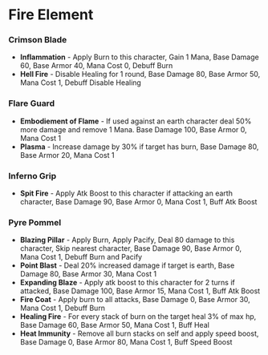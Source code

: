 # Fire Element

### Crimson Blade

* **Inflammation** - Apply Burn to this character, Gain 1 Mana, Base Damage 60, Base Armor 40, Mana Cost 0, Debuff Burn
* **Hell Fire** - Disable Healing for 1 round, Base Damage 80, Base Armor 50, Mana Cost 1, Debuff Disable Healing

### Flare Guard

* **Embodiement of Flame** - If used against an earth character deal 50% more damage and remove 1 Mana. Base Damage 100, Base Armor 0, Mana Cost 1
* **Plasma** - Increase damage by 30% if target has burn, Base Damage 80, Base Armor 20, Mana Cost 1

### Inferno Grip

* **Spit Fire** - Apply Atk Boost to this character if attacking an earth character, Base Damage 90, Base Armor 0, Mana Cost 1, Buff Atk Boost

### Pyre Pommel

* **Blazing Pillar** - Apply Burn, Apply Pacify, Deal 80 damage to this character, Skip nearest character, Base Damage 90, Base Armor 0, Mana Cost 1, Debuff Burn and Pacify
* **Point Blast** - Deal 20% increased damage if target is earth, Base Damage 80, Base Armor 30, Mana Cost 1
* **Expanding Blaze** - Apply atk boost to this character for 2 turns if attacked, Base Damage 100, Base Armor 15, Mana Cost 1, Buff Atk Boost
* **Fire Coat** - Apply burn to all attacks, Base Damage 0, Base Armor 30, Mana Cost 1, Debuff Burn
* **Healing Fire** - For every stack of burn on the target heal 3% of max hp, Base Damage 60, Base Armor 50, Mana Cost 1, Buff Heal
* **Heat Immunity** - Remove all burn stacks on self and apply speed boost, Base Damage 0, Base Armor 80, Mana Cost 1, Buff Speed Boost

